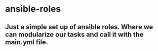 # ansible-roles

## Just a simple set up of ansible roles. Where we can modularize our tasks and call it with the main.yml file.